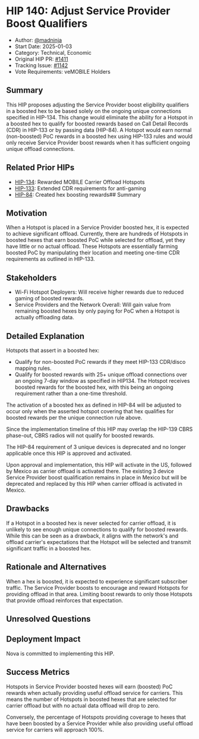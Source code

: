 # HIP 140: Adjust Service Provider Boost Qualifiers

- Author: [@madninja](https://github.com/madninja)
- Start Date: 2025-01-03
- Category: Technical, Economic
- Original HIP PR: [#1411](https://github.com/helium/HIP/pull/1411)
- Tracking Issue: [#1142](https://github.com/helium/HIP/issues/1142)
- Vote Requirements: veMOBILE Holders

## Summary

This HIP proposes adjusting the Service Provider boost eligibility qualifiers in a boosted hex to be based solely on the ongoing unique connections specified in HIP-134. This change would eliminate the ability for a Hotspot in a boosted hex to qualify for boosted rewards based on Call Detail Records (CDR) in HIP-133 or by passing data (HIP-84). A Hotspot would earn normal (non-boosted) PoC rewards in a boosted hex using HIP-133 rules and would only receive Service Provider boost rewards when it has sufficient ongoing unique offload connections.

## Related Prior HIPs

- [HIP-134](./0134-reward-mobile-carrier-offload-hotspots.md): Rewarded MOBILE Carrier Offload Hotspots
- [HIP-133](./0133-bridging-gap-for-anti-gaming-measures-phase2.md): Extended CDR requirements for anti-gaming
- [HIP-84](./0084-service-provider-hex-boosting.md): Created hex boosting rewards## Summary

## Motivation

When a Hotspot is placed in a Service Provider boosted hex, it is expected to achieve significant offload. Currently, there are hundreds of Hotspots in boosted hexes that earn boosted PoC while selected for offload, yet they have little or no actual offload. These Hotspots are essentially farming boosted PoC by manipulating their location and meeting one-time CDR requirements as outlined in HIP-133.

## Stakeholders

 * Wi-Fi Hotspot Deployers: Will receive higher rewards due to reduced gaming of boosted rewards.
 * Service Providers and the Network Overall: Will gain value from remaining boosted hexes by only paying for PoC when a Hotspot is actually offloading data.


## Detailed Explanation

Hotspots that assert in a boosted hex:

* Qualify for non-boosted PoC rewards if they meet HIP-133 CDR/disco mapping rules.
* Qualify for boosted rewards with 25+ unique offload connections over an ongoing 7-day window as specified in HIP134. The Hotspot receives boosted rewards for the boosted hex, with this being an ongoing requirement rather than a one-time threshold.

The activation of a boosted hex as defined in HIP-84 will be adjusted to occur only when the asserted hotspot covering that hex qualifies for boosted rewards per the unique connection rule above.

Since the implementation timeline of this HIP may overlap the HIP-139 CBRS phase-out, CBRS radios will not qualify for boosted rewards. 

The HIP-84 requirement of 3 unique devices is deprecated and no longer applicable once this HIP is approved and activated.

Upon approval and implementation, this HIP will activate in the US, followed by Mexico as carrier offload is activated there. The existing 3 device Service Provider boost qualification remains in place in Mexico but will be deprecated and replaced by this HIP when carrier offload is activated in Mexico.



## Drawbacks

If a Hotspot in a boosted hex is never selected for carrier offload, it is unlikely to see enough unique connections to qualify for boosted rewards. While this can be seen as a drawback, it aligns with the network's and offload carrier's expectations that the Hotspot will be selected and transmit significant traffic in a boosted hex.

## Rationale and Alternatives

When a hex is boosted, it is expected to experience significant subscriber traffic. The Service Provider boosts to encourage and reward Hotspots for providing offload in that area. Limiting boost rewards to only those Hotspots that provide offload reinforces that expectation.

## Unresolved Questions


## Deployment Impact

Nova is committed to implementing this HIP.


## Success Metrics

Hotspots in Service Provider boosted hexes will earn (boosted) PoC rewards when actually providing useful offload service for carriers. This means the number of Hotspots in boosted hexes that are selected for carrier offload but with no actual data offload will drop to zero. 

Conversely, the percentage of Hotspots providing coverage to hexes that have been boosted by a Service Provider while also providing useful offload service for carriers will approach 100%.

